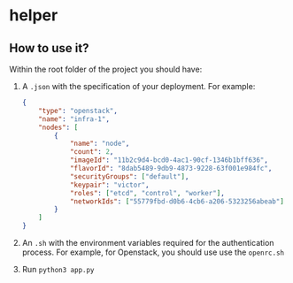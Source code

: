 # helper

## How to use it?

Within the root folder of the project you should have:

1. A `.json` with the specification of your deployment. For example:

    ```json
    {
        "type": "openstack",
        "name": "infra-1",
        "nodes": [
            {
                "name": "node",
                "count": 2,
                "imageId": "11b2c9d4-bcd0-4ac1-90cf-1346b1bff636",
                "flavorId": "8dab5489-9db9-4873-9228-63f001e984fc",
                "securityGroups": ["default"],
                "keypair": "victor",
                "roles": ["etcd", "control", "worker"],
                "networkIds": ["55779fbd-d0b6-4cb6-a206-5323256abeab"]
            }
        ]
    }
    ```

2. An `.sh` with the environment variables required for the authentication process.
For example, for Openstack, you should use use the `openrc.sh`

3. Run `python3 app.py`